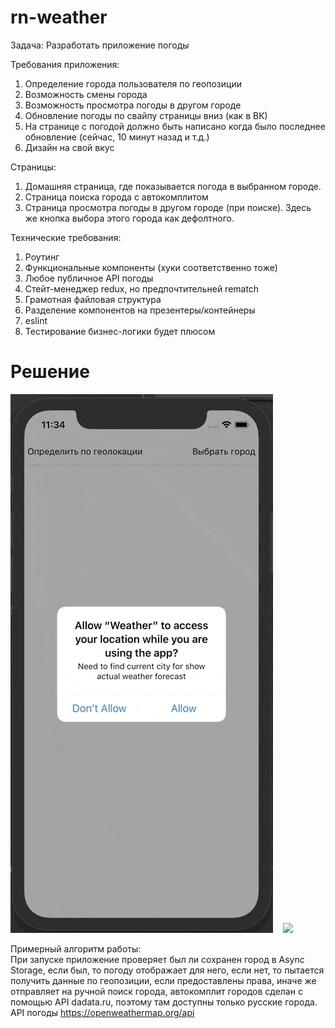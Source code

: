 # rn-weather

Задача:
Разработать приложение погоды

Требования приложения:

1. Определение города пользователя по геопозиции
2. Возможность смены города
3. Возможность просмотра погоды в другом городе
4. Обновление погоды по свайпу страницы вниз (как в ВК)
5. На странице с погодой должно быть написано когда было последнее обновление (сейчас, 10 минут назад и т.д.)
6. Дизайн на свой вкус

Страницы:

1. Домашняя страница, где показывается погода в выбранном городе.
2. Страница поиска города с автокомплитом
3. Страница просмотра погоды в другом городе (при поиске). Здесь же кнопка выбора этого города как дефолтного.

Технические требования:

1. Роутинг
2. Функциональные компоненты (хуки соответственно тоже)
3. Любое публичное API погоды
4. Стейт-менеджер redux, но предпочтительней rematch
5. Грамотная файловая структура
6. Разделение компонентов на презентеры/контейнеры
7. eslint
8. Тестирование бизнес-логики будет плюсом

# Решение

![](ios_weather.gif)
&nbsp;&nbsp;
<img src="android_weather.gif" width="429">

Примерный алгоритм работы:<br/>
При запуске приложение проверяет был ли сохранен город в Async Storage, если был, то погоду отображает для него, если нет,
то пытается получить данные по геопозиции, если предоставлены права, иначе же отправляет на ручной поиск города,
автокомплит городов сделан с помощью API dadata.ru, поэтому там доступны только русские города.
<br/>API погоды https://openweathermap.org/api

